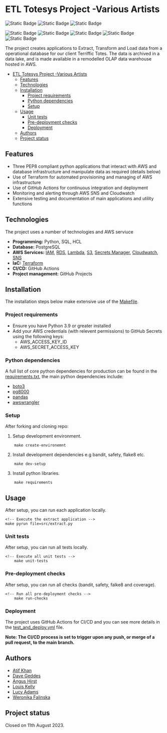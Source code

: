 # ETL Totesys Project -Various Artists
![Static Badge](https://img.shields.io/badge/GitHub_Actions_Status-DEPLOYED-green?logo=github)
![Static Badge](https://img.shields.io/badge/Testing_Status-PASS-green)
![Static Badge](https://img.shields.io/badge/Maintained%3F-no-red.svg)

![Static Badge](https://img.shields.io/badge/Python-14354C?style=for-the-badge&logo=python&logoColor=white)
![Static Badge](https://img.shields.io/badge/PostgreSQL-316192?style=for-the-badge&logo=postgresql&logoColor=white)
![Static Badge](https://img.shields.io/badge/TERRAFORM-green?style=for-the-badge&logo=terraform&logoColor=white&labelColor=purple&color=purple)
![Static Badge](https://img.shields.io/badge/Amazon_AWS-FF9900?style=for-the-badge&logo=amazonaws&logoColor=white)
![Static Badge](https://img.shields.io/badge/GitHub_Actions-2088FF?style=for-the-badge&logo=github-actions&logoColor=white)


The project creates applications to Extract, Transform and Load data from a operational database for our client Terriffic Totes. The data is archived in a data lake, and is made available in a remodelled OLAP data warehouse hosted in AWS.

- [ETL Totesys Project -Various Artists](#etl-totesys-project--various-artists)
  - [Features](#features)
  - [Technologies](#technologies)
  - [Installation](#installation)
    - [Project requirements](#project-requirements)
    - [Python dependencies](#python-dependencies)
    - [Setup](#setup)
  - [Usage](#usage)
    - [Unit tests](#unit-tests)
    - [Pre-deployment checks](#pre-deployment-checks)
    - [Deployment](#deployment)
  - [Authors](#authors)
  - [Project status](#project-status)

## Features
- Three PEP8 compliant python applications that interact with AWS and database infrastructure and manipulate data as required (details below)
- Use of Terraform for automated provisioning and managing of AWS infrastructure
- Use of GitHub Actions for continuous integration and deployment
- Monitoring and alerting through AWS SNS and Cloudwatch
- Extensive testing and documentation of main applications and utility functions

## Technologies
The project uses a number of technologies and AWS serviuce
- **Programming:** Python, SQL, HCL
- **Database:** PostgreSQL
- **AWS Services:** [IAM](https://aws.amazon.com/iam/), [RDS](https://aws.amazon.com/rds/), [Lambda](https://aws.amazon.com/lambda/), [S3](https://aws.amazon.com/s3/), [Secrets Manager](https://aws.amazon.com/secrets-manager/), [Cloudwatch](https://aws.amazon.com/cloudwatch/), [SNS](https://aws.amazon.com/sns/)
- **IaC:** [Terraform](https://registry.terraform.io/providers/hashicorp/aws/latest/docs)
- **CI/CD:** GitHub Actions
- **Project management:** GitHub Projects

<!-- ## ETL Architecture
visual
- **Extract:** Application to continually ingest new and updated data from tables in <code>totesys</code> database and store in *ingestion* S3 bucket as <code>csv</code> files

- **Transform:** Application to remodel tables into a predefined schema suitable for a OLAP data warehouse and store data in *processed* S3 bucket in <code>parquet</code> format

- **Load:** Application to load data into data warehouse at defined intervals
 -->

## Installation
The installation steps below make extensive use of the [Makefile](Makefile).
### Project requirements
- Ensure you have Python 3.9 or greater installed
- Add your AWS credentials (with relevent permissions) to GitHub Secrets using the following keys:
    - AWS_ACCESS_KEY_ID
    - AWS_SECRET_ACCESS_KEY
 
### Python dependencies
A full list of core python dependencies for production can be found in the [requirements.txt](requirements.txt), the main python dependencies include:
- [boto3](https://boto3.amazonaws.com/v1/documentation/api/latest/guide/quickstart.html)
- [pg8000](https://github.com/tlocke/pg8000)
- [pandas](https://pandas.pydata.org/docs/user_guide/index.html)
- [awswrangler](https://aws-sdk-pandas.readthedocs.io/en/stable/)

### Setup

After forking and cloning repo:

1. Setup development environment.

``` make
    make create-environemnt
```

2. Install development dependencies e.g bandit, safety, flake8 etc.

``` make
    make dev-setup
```

3. Install python libraries.
``` make
    make requirements
```

## Usage
After setup, you can run each application locally.

``` make
<!-- Execute the extract application -->
make pyrun file=src/extract.py
```

### Unit tests
After setup, you can run all tests locally.

``` make 
<!-- Execute all unit tests -->
    make unit-tests
```

### Pre-deployment checks
After setup, you can run all checks (bandit, safety, falke8 and coverage).

```make
<!-- Run all pre-deployment checks -->
    make run-checks
```

### Deployment
The project uses GitHub Actions for CI/CD and you can see more details in the [test_and_deploy.yml](test_and_deploy) file. 

**Note: The CI/CD process is set to trigger upon any push, or merge of a pull request, to the main branch.**

## Authors
- [Atif Khan](http://www.github.com/atif-hussain-khan)
- [Dave Geddes](http://www.github.com/dabruge)
- [Angus Hirst](http://www.github.com/Pandangus)
- [Louis Kelly](http://www.github.com/LouKelly)
- [Lucy Adams](http://www.github.com/tricia-mcmillan)
- [Weronika Falinska](http://www.github.com/makikooni)

## Project status
Closed on 11th August 2023.